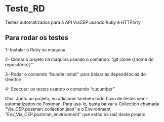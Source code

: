 # Teste_RD
 Testes automatizados para a API ViaCEP usando Ruby e HTTParty

 ## Para rodar os testes

1- Instalar o Ruby na máquina

2- Clonar o projeto na máquina usando o comando: “git clone {{nome do repositório}}”

3- Rodar o comando “bundle install” para baixar as dependências do Gemfile

4- Executar os testes usando o comando “cucumber”

Obs: Junto ao projeto, eu adicionei também todo fluxo de testes semi-automatizados no Postman. Para usá-lo, basta baixar a Collection chamada "Via_CEP.postman_collection.json" e o Environment "Env_Via_CEP.postman_environment" que estão na raíz deste projeto.